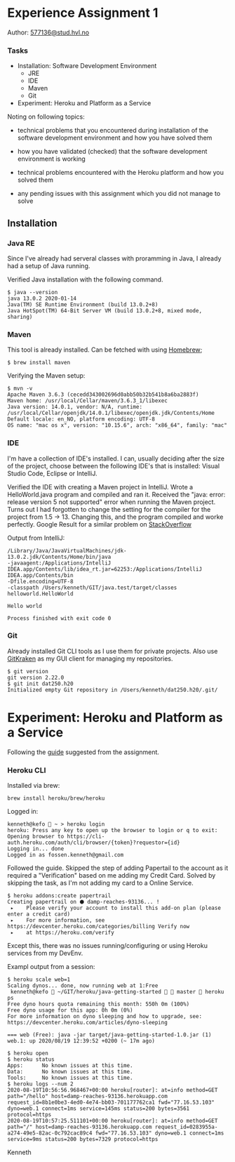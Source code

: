 # Experience Assignment 1

Author: 577136@stud.hvl.no

### Tasks

* Installation: Software Development Environment
    * JRE
    * IDE 
    * Maven
    * Git
* Experiment: Heroku and Platform as a Service

Noting on following topics:

* technical problems that you encountered during installation of the software development environment
and how you have solved them

* how you have validated (checked) that the software development environment is working

* technical problems encountered with the Heroku platform and how you solved them

* any pending issues with this assignment which you did not manage to solve

## Installation

### Java RE

Since I've already had serveral classes with proramming in Java, I already had a setup of Java running.

Verified Java installation with the following command.

```
$ java --version
java 13.0.2 2020-01-14
Java(TM) SE Runtime Environment (build 13.0.2+8)
Java HotSpot(TM) 64-Bit Server VM (build 13.0.2+8, mixed mode, sharing)
```


### Maven

This tool is already installed. Can be fetched with using [Homebrew](https://brew.sh/);

```
$ brew install maven
````

Verifying the Maven setup:

```
$ mvn -v
Apache Maven 3.6.3 (cecedd343002696d0abb50b32b541b8a6ba2883f)
Maven home: /usr/local/Cellar/maven/3.6.3_1/libexec
Java version: 14.0.1, vendor: N/A, runtime: /usr/local/Cellar/openjdk/14.0.1/libexec/openjdk.jdk/Contents/Home
Default locale: en_NO, platform encoding: UTF-8
OS name: "mac os x", version: "10.15.6", arch: "x86_64", family: "mac"
```

### IDE

I'm have a collection of IDE's installed. I can, usually deciding after the size of the project, choose between the following IDE's that is installed: Visual Studio Code, Eclipse or IntelliJ.

Verified the IDE with creating a Maven project in IntelliJ.
Wrote a HelloWorld.java program and compiled and ran it.
Received the "java: error: release version 5 not supported" error when running the Maven project.
Turns out I had forgotten to change the setting for the compiler for the project from 1.5 -> 13. 
Changing this, and the program compiled and worke perfectly.
Google Result for a similar problem on [StackOverflow](https://stackoverflow.com/questions/59601077/intellij-errorjava-error-release-version-5-not-supported)

Output from IntelliJ:
```
/Library/Java/JavaVirtualMachines/jdk-13.0.2.jdk/Contents/Home/bin/java 
-javaagent:/Applications/IntelliJ IDEA.app/Contents/lib/idea_rt.jar=62253:/Applications/IntelliJ IDEA.app/Contents/bin 
-Dfile.encoding=UTF-8 
-classpath /Users/kenneth/GIT/java.test/target/classes helloworld.HelloWorld

Hello world

Process finished with exit code 0
```


### Git

Already installed Git CLI tools as I use them for private projects.
Also use [GitKraken](https://www.gitkraken.com/) as my GUI client for managing my repositories.

```
$ git version
git version 2.22.0
$ git init dat250.h20
Initialized empty Git repository in /Users/kenneth/dat250.h20/.git/
```

# Experiment: Heroku and Platform as a Service

Following the [guide](https://devcenter.heroku.com/articles/getting-started-with-java) suggested from the assignment.


### Heroku CLI

Installed via brew:
```
brew install heroku/brew/heroku
```

Logged in:
```
kenneth@kefo  ~ > heroku login
heroku: Press any key to open up the browser to login or q to exit: 
Opening browser to https://cli-auth.heroku.com/auth/cli/browser/{token}?requestor={id}
Logging in... done
Logged in as fossen.kenneth@gmail.com
```

Followed the guide.
Skipped the step of adding Papertail to the account as it required a "Verification" based on me adding my Credit Card.
Solved by skipping the task, as I'm not adding my card to a Online Service.

```
$ heroku addons:create papertrail
Creating papertrail on ⬢ damp-reaches-93136... !
 ▸    Please verify your account to install this add-on plan (please enter a credit card)
 ▸    For more information, see https://devcenter.heroku.com/categories/billing Verify now
 ▸    at https://heroku.com/verify
```

Except this, there was no issues running/configuring or using Heroku services from my DevEnv.

Exampl output from a session:
```
$ heroku scale web=1
Scaling dynos... done, now running web at 1:Free
 kenneth@kefo  ~/GIT/heroku/java-getting-started   master  heroku ps 
Free dyno hours quota remaining this month: 550h 0m (100%)
Free dyno usage for this app: 0h 0m (0%)
For more information on dyno sleeping and how to upgrade, see:
https://devcenter.heroku.com/articles/dyno-sleeping

=== web (Free): java -jar target/java-getting-started-1.0.jar (1)
web.1: up 2020/08/19 12:39:52 +0200 (~ 17m ago)

$ heroku open 
$ heroku status 
Apps:      No known issues at this time.
Data:      No known issues at this time.
Tools:     No known issues at this time.
$ heroku logs --num 2
2020-08-19T10:56:56.968467+00:00 heroku[router]: at=info method=GET path="/hello" host=damp-reaches-93136.herokuapp.com request_id=8b1e0be3-4ed0-4e74-bb03-701177762ca1 fwd="77.16.53.103" dyno=web.1 connect=1ms service=145ms status=200 bytes=3561 protocol=https
2020-08-19T10:57:25.511101+00:00 heroku[router]: at=info method=GET path="/" host=damp-reaches-93136.herokuapp.com request_id=0283955a-a274-49e5-82ac-0c792cac89c4 fwd="77.16.53.103" dyno=web.1 connect=1ms service=9ms status=200 bytes=7329 protocol=https
```

Kenneth 
 

